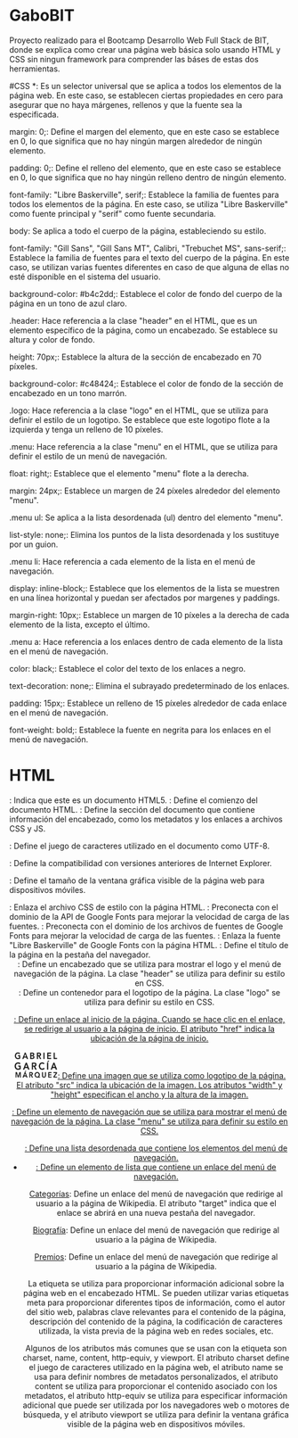 # GaboBIT
Proyecto realizado para el Bootcamp Desarrollo Web Full Stack de BIT, donde se explica como crear una página web básica solo usando HTML y CSS sin ningun framework para comprender las báses de estas dos herramientas.


#CSS
*: Es un selector universal que se aplica a todos los elementos de la página web. En este caso, se establecen ciertas propiedades en cero para asegurar que no haya márgenes, rellenos y que la fuente sea la especificada.

margin: 0;: Define el margen del elemento, que en este caso se establece en 0, lo que significa que no hay ningún margen alrededor de ningún elemento.

padding: 0;: Define el relleno del elemento, que en este caso se establece en 0, lo que significa que no hay ningún relleno dentro de ningún elemento.

font-family: "Libre Baskerville", serif;: Establece la familia de fuentes para todos los elementos de la página. En este caso, se utiliza "Libre Baskerville" como fuente principal y "serif" como fuente secundaria.

body: Se aplica a todo el cuerpo de la página, estableciendo su estilo.

font-family: "Gill Sans", "Gill Sans MT", Calibri, "Trebuchet MS", sans-serif;: Establece la familia de fuentes para el texto del cuerpo de la página. En este caso, se utilizan varias fuentes diferentes en caso de que alguna de ellas no esté disponible en el sistema del usuario.

background-color: #b4c2dd;: Establece el color de fondo del cuerpo de la página en un tono de azul claro.

.header: Hace referencia a la clase "header" en el HTML, que es un elemento específico de la página, como un encabezado. Se establece su altura y color de fondo.

height: 70px;: Establece la altura de la sección de encabezado en 70 píxeles.

background-color: #c48424;: Establece el color de fondo de la sección de encabezado en un tono marrón.

.logo: Hace referencia a la clase "logo" en el HTML, que se utiliza para definir el estilo de un logotipo. Se establece que este logotipo flote a la izquierda y tenga un relleno de 10 píxeles.

.menu: Hace referencia a la clase "menu" en el HTML, que se utiliza para definir el estilo de un menú de navegación.

float: right;: Establece que el elemento "menu" flote a la derecha.

margin: 24px;: Establece un margen de 24 píxeles alrededor del elemento "menu".

.menu ul: Se aplica a la lista desordenada (ul) dentro del elemento "menu".

list-style: none;: Elimina los puntos de la lista desordenada y los sustituye por un guion.

.menu li: Hace referencia a cada elemento de la lista en el menú de navegación.

display: inline-block;: Establece que los elementos de la lista se muestren en una línea horizontal y puedan ser afectados por margenes y paddings.

margin-right: 10px;: Establece un margen de 10 píxeles a la derecha de cada elemento de la lista, excepto el último.

.menu a: Hace referencia a los enlaces dentro de cada elemento de la lista en el menú de navegación.

color: black;: Establece el color del texto de los enlaces a negro.

text-decoration: none;: Elimina el subrayado predeterminado de los enlaces.

padding: 15px;: Establece un relleno de 15 píxeles alrededor de cada enlace en el menú de navegación.

font-weight: bold;: Establece la fuente en negrita para los enlaces en el menú de navegación.

# HTML

<!DOCTYPE html>: Indica que este es un documento HTML5.

<html>: Define el comienzo del documento HTML.

<head>: Define la sección del documento que contiene información del encabezado, como los metadatos y los enlaces a archivos CSS y JS.

<meta charset="UTF-8" />: Define el juego de caracteres utilizado en el documento como UTF-8.

<meta http-equiv="X-UA-Compatible" content="ie=edge" />: Define la compatibilidad con versiones anteriores de Internet Explorer.

<meta name="viewport" content="width=device-width, initial-scale=1.0" />: Define el tamaño de la ventana gráfica visible de la página web para dispositivos móviles.

<link rel="stylesheet" href="./css/style.css" />: Enlaza el archivo CSS de estilo con la página HTML.

<link rel="preconnect" href="https://fonts.googleapis.com" />: Preconecta con el dominio de la API de Google Fonts para mejorar la velocidad de carga de las fuentes.

<link rel="preconnect" href="https://fonts.gstatic.com" crossorigin />: Preconecta con el dominio de los archivos de fuentes de Google Fonts para mejorar la velocidad de carga de las fuentes.

<link href="https://fonts.googleapis.com/css2?family=Libre+Baskerville&display=swap" rel="stylesheet" />: Enlaza la fuente "Libre Baskerville" de Google Fonts con la página HTML.

<title>Gabo BIT</title>: Define el título de la página en la pestaña del navegador.

<header class="header">: Define un encabezado que se utiliza para mostrar el logo y el menú de navegación de la página. La clase "header" se utiliza para definir su estilo en CSS.

<div class="logo">: Define un contenedor para el logotipo de la página. La clase "logo" se utiliza para definir su estilo en CSS.

<a href="index.html">: Define un enlace al inicio de la página. Cuando se hace clic en el enlace, se redirige al usuario a la página de inicio. El atributo "href" indica la ubicación de la página de inicio.

<img src="./img/logo.png" alt="Logo de Gabo" width="80" height="50" />: Define una imagen que se utiliza como logotipo de la página. El atributo "src" indica la ubicación de la imagen. Los atributos "width" y "height" especifican el ancho y la altura de la imagen.

<nav class="menu">: Define un elemento de navegación que se utiliza para mostrar el menú de navegación de la página. La clase "menu" se utiliza para definir su estilo en CSS.

<ul>: Define una lista desordenada que contiene los elementos del menú de navegación.

<li>: Define un elemento de lista que contiene un enlace del menú de navegación.

<a href="https://es.wikipedia.org/wiki/Wikipedia:Portada" target="_blank">Categorías</a>: Define un enlace del menú de navegación que redirige al usuario a la página de Wikipedia. El atributo "target" indica que el enlace se abrirá en una nueva pestaña del navegador.

<a href="https://es.wikipedia.org/wiki/Wikipedia:Portada">Biografía</a>: Define un enlace del menú de navegación que redirige al usuario a la página de Wikipedia.

<a href="https://es.wikipedia.org/wiki/Wikipedia:Portada">Premios</a>: Define un enlace del menú de navegación que redirige al usuario a la página de Wikipedia.


La etiqueta <meta> se utiliza para proporcionar información adicional sobre la página web en el encabezado HTML. Se pueden utilizar varias etiquetas meta para proporcionar diferentes tipos de información, como el autor del sitio web, palabras clave relevantes para el contenido de la página, descripción del contenido de la página, la codificación de caracteres utilizada, la vista previa de la página web en redes sociales, etc.

Algunos de los atributos más comunes que se usan con la etiqueta <meta> son charset, name, content, http-equiv, y viewport. El atributo charset define el juego de caracteres utilizado en la página web, el atributo name se usa para definir nombres de metadatos personalizados, el atributo content se utiliza para proporcionar el contenido asociado con los metadatos, el atributo http-equiv se utiliza para especificar información adicional que puede ser utilizada por los navegadores web o motores de búsqueda, y el atributo viewport se utiliza para definir la ventana gráfica visible de la página web en dispositivos móviles.

